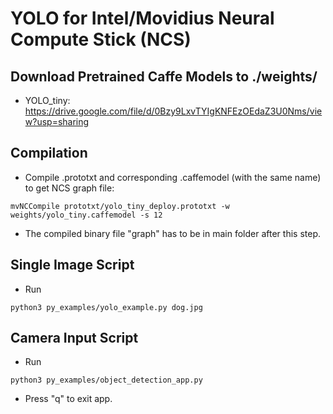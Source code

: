 ﻿# YOLO for Intel/Movidius Neural Compute Stick (NCS)

## Download Pretrained Caffe Models to ./weights/

* YOLO_tiny: https://drive.google.com/file/d/0Bzy9LxvTYIgKNFEzOEdaZ3U0Nms/view?usp=sharing

## Compilation

* Compile .prototxt and corresponding .caffemodel (with the same name) to get NCS graph file:
```
mvNCCompile prototxt/yolo_tiny_deploy.prototxt -w weights/yolo_tiny.caffemodel -s 12
```
* The compiled binary file "graph" has to be in main folder after this step.

## Single Image Script

* Run
```
python3 py_examples/yolo_example.py dog.jpg
```

## Camera Input Script

* Run 
```
python3 py_examples/object_detection_app.py
```
* Press "q" to exit app.

